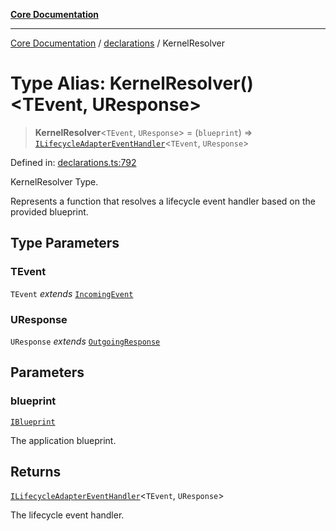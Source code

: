 [**Core Documentation**](../../README.md)

***

[Core Documentation](../../README.md) / [declarations](../README.md) / KernelResolver

# Type Alias: KernelResolver()\<TEvent, UResponse\>

> **KernelResolver**\<`TEvent`, `UResponse`\> = (`blueprint`) => [`ILifecycleAdapterEventHandler`](../interfaces/ILifecycleAdapterEventHandler.md)\<`TEvent`, `UResponse`\>

Defined in: [declarations.ts:792](https://github.com/stonemjs/core/blob/b1f29857c7f1e529739f22d486494bed3b22d2c6/src/declarations.ts#L792)

KernelResolver Type.

Represents a function that resolves a lifecycle event handler based on the provided blueprint.

## Type Parameters

### TEvent

`TEvent` *extends* [`IncomingEvent`](../../events/IncomingEvent/classes/IncomingEvent.md)

### UResponse

`UResponse` *extends* [`OutgoingResponse`](../../events/OutgoingResponse/classes/OutgoingResponse.md)

## Parameters

### blueprint

[`IBlueprint`](IBlueprint.md)

The application blueprint.

## Returns

[`ILifecycleAdapterEventHandler`](../interfaces/ILifecycleAdapterEventHandler.md)\<`TEvent`, `UResponse`\>

The lifecycle event handler.
